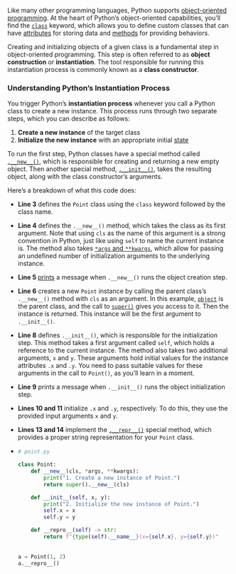 Like many other programming languages, Python supports [object-oriented programming](https://realpython.com/python3-object-oriented-programming/). At the heart of Python’s object-oriented capabilities, you’ll find the [`class`](https://realpython.com/python-keywords/#structure-keywords-def-class-with-as-pass-lambda) keyword, which allows you to define custom classes that can have [attributes](https://realpython.com/python3-object-oriented-programming/#class-and-instance-attributes) for storing data and [methods](https://realpython.com/python3-object-oriented-programming/#instance-methods) for providing behaviors.

Creating and initializing objects of a given class is a fundamental step in object-oriented programming. This step is often referred to as **object construction** or **instantiation**. The tool responsible for running this instantiation process is commonly known as a **class constructor**.

### Understanding Python’s Instantiation Process

You trigger Python’s **instantiation process** whenever you call a Python class to create a new instance. This process runs through two separate steps, which you can describe as follows:

1. **Create a new instance** of the target class
2. **Initialize the new instance** with an appropriate initial [state](https://en.wikipedia.org/wiki/State_(computer_science))

To run the first step, Python classes have a special method called [`.__new__()`](https://docs.python.org/3/reference/datamodel.html#object.__new__), which is responsible for creating and returning a new empty object. Then another special method, [`.__init__()`](https://docs.python.org/3/reference/datamodel.html#object.__init__), takes the resulting object, along with the class constructor’s arguments.

Here’s a breakdown of what this code does:

- **Line 3** defines the `Point` class using the `class` keyword followed by the class name.

- **Line 4** defines the `.__new__()` method, which takes the class as its first argument. Note that using `cls` as the name of this argument is a strong convention in Python, just like using `self` to name the current instance is. The method also takes [`*args` and `**kwargs`](https://realpython.com/python-kwargs-and-args/), which allow for passing an undefined number of initialization arguments to the underlying instance.

- **Line 5** [prints](https://realpython.com/python-print/) a message when `.__new__()` runs the object creation step.

- **Line 6** creates a new `Point` instance by calling the parent class’s `.__new__()` method with `cls` as an argument. In this example, [`object`](https://docs.python.org/3/library/functions.html#object) is the parent class, and the call to [`super()`](https://realpython.com/python-super/) gives you access to it. Then the instance is returned. This instance will be the first argument to `.__init__()`.

- **Line 8** defines `.__init__()`, which is responsible for the initialization step. This method takes a first argument called `self`, which holds a reference to the current instance. The method also takes two additional arguments, `x` and `y`. These arguments hold initial values for the instance attributes `.x` and `.y`. You need to pass suitable values for these arguments in the call to `Point()`, as you’ll learn in a moment.

- **Line 9** prints a message when `.__init__()` runs the object initialization step.

- **Lines 10 and 11** initialize `.x` and `.y`, respectively. To do this, they use the provided input arguments `x` and `y`.

- **Lines 13 and 14** implement the [`.__repr__()`](https://docs.python.org/3/reference/datamodel.html#object.__repr__) special method, which provides a proper string representation for your `Point` class.

  

- ```python
  # point.py
  
  class Point:
      def __new__(cls, *args, **kwargs):
          print("1. Create a new instance of Point.")
          return super().__new__(cls)
  
      def __init__(self, x, y):
          print("2. Initialize the new instance of Point.")
          self.x = x
          self.y = y
  
      def __repro__(self) -> str:
          return f"{type(self).__name__}(x={self.x}, y={self.y})"
      
      
  a = Point(1, 2)
  a.__repro__()
  ```

  